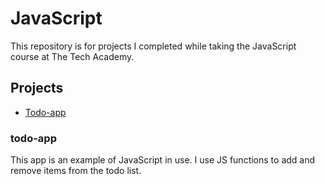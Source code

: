 # JavaScript
 This repository is for projects I completed while taking the JavaScript course at The Tech Academy.
 
 ## Projects
 - [Todo-app]()


### todo-app
This app is an example of JavaScript in use. I use JS functions to add and remove items from the todo list.

